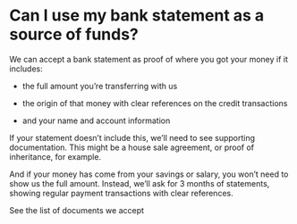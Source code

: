 # Can I use my bank statement as a source of funds?

We can accept a bank statement as proof of where you got your money if it includes:

  * the full amount you’re transferring with us

  * the origin of that money with clear references on the credit transactions

  * and your name and account information




If your statement doesn’t include this, we’ll need to see supporting documentation. This might be a house sale agreement, or proof of inheritance, for example.

And if your money has come from your savings or salary, you won’t need to show us the full amount. Instead, we’ll ask for 3 months of statements, showing regular payment transactions with clear references.

See the list of documents we accept